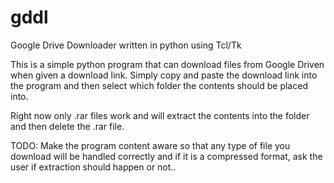 # gddl
Google Drive Downloader written in python using Tcl/Tk

This is a simple python program that can download files from Google Driven when given a download link.
Simply copy and paste the download link into the program and then select which folder the contents should be placed into.

Right now only .rar files work and will extract the contents into the folder and then delete the .rar file.

TODO:
Make the program content aware so that any type of file you download will be handled correctly and if it is a compressed format,
ask the user if extraction should happen or not..
